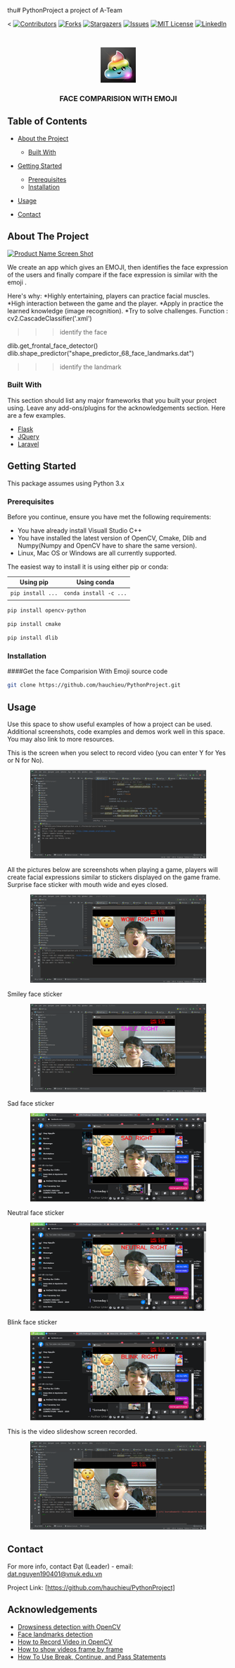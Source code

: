 thu# PythonProject
a project of A-Team
>





<
[![Contributors][contributors-shield]][contributors-url]
[![Forks][forks-shield]][forks-url]
[![Stargazers][stars-shield]][stars-url]
[![Issues][issues-shield]][issues-url]
[![MIT License][license-shield]][license-url]
[![LinkedIn][linkedin-shield]][linkedin-url]



<!-- PROJECT LOGO -->
<br />
<p align="center">
  <a href="https://github.com/othneildrew/Best-README-Template">
    <img src="poop.jpg" alt="Logo" width="80" height="80">
  </a>

  <h3 align="center">FACE COMPARISION WITH EMOJI</h3>


</p>



<!-- TABLE OF CONTENTS -->
## Table of Contents

* [About the Project](#about-the-project)
  * [Built With](#built-with)
* [Getting Started](#getting-started)
  * [Prerequisites](#prerequisites)
  * [Installation](#installation)
* [Usage](#usage)



* [Contact](#contact)




<!-- ABOUT THE PROJECT -->
## About The Project

[![Product Name Screen Shot][product-screenshot]](https://example.com)

We create an app which gives an EMOJI, then identifies the face expression of the users and finally compare if the face expression is similar with the emoji . 

Here's why:
*Highly entertaining, players can practice facial muscles.
*High interaction between the game and the player.
*Apply in practice the learned knowledge (image recognition).
*Try to solve challenges.
Function :
cv2.CascadeClassifier('.xml') 
>>> identify the face 

dlib.get_frontal_face_detector() 
dlib.shape_predictor("shape_predictor_68_face_landmarks.dat") 
>>> identify the landmark

### Built With
This section should list any major frameworks that you built your project using. Leave any add-ons/plugins for the acknowledgements section. Here are a few examples.
* [Flask](https://flask.com)
* [JQuery](https://jquery.com)
* [Laravel](https://laravel.com)



<!-- GETTING STARTED -->
## Getting Started

This package assumes using Python 3.x

### Prerequisites

Before you continue, ensure you have met the following requirements:

* You have already install Visuall Studio C++
* You have installed the latest version of OpenCV, Cmake, Dlib and Numpy(Numpy and OpenCV have to share the same version).
* Linux, Mac OS or Windows are all currently supported.

The easiest way to install it is using either pip or conda:

| **Using pip**                | **Using conda**                            |
|------------------------------|--------------------------------------------|
| `pip install ...` | `conda install -c ...` |
|                              |                                            |

```sh
pip install opencv-python
```
```sh
pip install cmake
```
```sh
pip install dlib
```

### Installation

####Get the face Comparision With Emoji source code
```sh
git clone https://github.com/hauchieu/PythonProject.git
```


<!-- USAGE EXAMPLES -->
## Usage

Use this space to show useful examples of how a project can be used. Additional screenshots, code examples and demos work well in this space. You may also link to more resources.

This is the screen when you select to record video (you can enter Y for Yes or N for No).
<p align="center">
  <img src="https://github.com/hauchieu/PythonProject/blob/master/usagee/record.png" width="400" height="200">
</p>

All the pictures below are screenshots when playing a game, players will create facial expressions similar to stickers displayed on the game frame.
Surprise face sticker with mouth wide and eyes closed.
<p align="center">
  <img src="https://github.com/hauchieu/PythonProject/blob/master/usagee/surprise.png" width="400" height="200">
</p>

Smiley face sticker
<p align="center">
  <img src="https://github.com/hauchieu/PythonProject/blob/master/usagee/smile.png" width="400" height="200">
</p>

Sad face sticker
<p align="center">
  <img src="https://github.com/hauchieu/PythonProject/blob/5683e182fb405a82fa61160d09f4bf755c6fb78f/usagee/sad.png" width="400" height="200">
</p>

Neutral face sticker
<p align="center">
  <img src="https://github.com/hauchieu/PythonProject/blob/5683e182fb405a82fa61160d09f4bf755c6fb78f/usagee/neutral.png" width="400" height="200">
</p>

Blink face sticker
<p align="center">
  <img src="https://github.com/hauchieu/PythonProject/blob/master/usagee/blink.png" width="400" height="200">
</p>

This is the video slideshow screen recorded.
<p align="center">
  <img src="https://github.com/hauchieu/PythonProject/blob/5683e182fb405a82fa61160d09f4bf755c6fb78f/usagee/show.png" width="400" height="200">
</p>

<!-- CONTACT -->
## Contact

For more info, contact Đạt (Leader) - email: dat.nguyen190401@vnuk.edu.vn

Project Link: [https://github.com/hauchieu/PythonProject]

<!-- ACKNOWLEDGEMENTS -->
## Acknowledgements
* [Drowsiness detection with OpenCV](https://www.pyimagesearch.com/2017/05/08/drowsiness-detection-opencv/)
* [Face landmarks detection](https://youtu.be/MrRGVOhARYY)
* [How to Record Video in OpenCV](https://www.codingforentrepreneurs.com/blog/how-to-record-video-in-opencv-python)
* [How to show videos frame by frame](https://stackoverflow.com/questions/54307228/how-to-show-videos-frame-by-frame-with-key-presses-with-python-cv2)
* [How To Use Break, Continue, and Pass Statements](https://www.digitalocean.com/community/tutorials/how-to-use-break-continue-and-pass-statements-when-working-with-loops-in-python-3)

<!-- MARKDOWN LINKS & IMAGES -->
<!-- https://www.markdownguide.org/basic-syntax/#reference-style-links -->
[contributors-shield]: https://img.shields.io/github/contributors/othneildrew/Best-README-Template.svg?style=flat-square
[contributors-url]: https://github.com/othneildrew/Best-README-Template/graphs/contributors
[forks-shield]: https://img.shields.io/github/forks/othneildrew/Best-README-Template.svg?style=flat-square
[forks-url]: https://github.com/othneildrew/Best-README-Template/network/members
[stars-shield]: https://img.shields.io/github/stars/othneildrew/Best-README-Template.svg?style=flat-square
[stars-url]: https://github.com/othneildrew/Best-README-Template/stargazers
[issues-shield]: https://img.shields.io/github/issues/othneildrew/Best-README-Template.svg?style=flat-square
[issues-url]: https://github.com/othneildrew/Best-README-Template/issues
[license-shield]: https://img.shields.io/github/license/othneildrew/Best-README-Template.svg?style=flat-square
[license-url]: https://github.com/othneildrew/Best-README-Template/blob/master/LICENSE.txt
[linkedin-shield]: https://img.shields.io/badge/-LinkedIn-black.svg?style=flat-square&logo=linkedin&colorB=555
[linkedin-url]: https://linkedin.com/in/othneildrew
[product-screenshot]: images/screenshot.png
